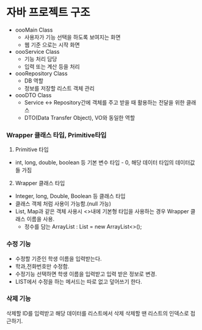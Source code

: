 # 자바 프로젝트 구조 
- oooMain Class
  - 사용자가 기능 선택을 하도록 보여지는 화면
  - 웹 기준 으로는 시작 화면
- oooService Class
  - 기능 처리 담당
  - 입력 또는 계산 등을 처리
- oooRepository Class
  - DB 역할
  - 정보를 저장할 리스트 객체 관리
- oooDTO Class
  - Service <-> Repository간에 객체를 주고 받을 때 활용하는 전달을 위한 클래스
  - DTO(Data Transfer Object), VO와 동일한 역할
  
### Wrapper 클래스 타입, Primitive타입
1. Primitive 타입
- int, long, double, boolean 등 기본 변수 타입 - 0, 해당 데이터 타입의 데이터값들 가짐
2. Wrapper 클래스 타입
- Integer, long, Double, Boolean 등 클래스 타입
- 클래스 객체 처럼 사용이 가능함.(null 가능)
- List, Map과 같은 객체 사용시 <>내에 기본형 타입을 사용하는 경우 Wrapper 클래스 이름을 사용.
    - 정수를 담는 ArrayList : List = new ArrayList<>();
  
### 수정 기능
- 수정할 기준인 학생 이름을 입력받는다. 
- 학과,전화번호만 수정함. 
- 수정기능 선택하면 학생 이름을 입력받고 입력 받은 정보로 변경.
- LIST에서 수정을 하는 메서드는 따로 없고 덮어쓰기 한다. 

### 삭제 기능
삭제할 ID를 입력받고 해당 데이터를 리스트에서 삭제
삭제할 땐 리스트의 인덱스로 접근하기.